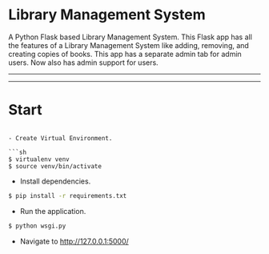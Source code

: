 # Library Management System

A Python Flask based Library Management System. This Flask app has all the features of a Library Management System like adding, removing, and creating copies of books. This app has a separate admin tab for admin users. Now also has admin support for users.


---

---

# Start

```

- Create Virtual Environment.

```sh
$ virtualenv venv
$ source venv/bin/activate
```

- Install dependencies.

```sh
$ pip install -r requirements.txt
```

- Run the application.

```bash
$ python wsgi.py
```

- Navigate to http://127.0.0.1:5000/
